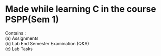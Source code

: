 # Made while learning C in the course PSPP(Sem 1)
Contains : <br>
           (a) Assignments<br>
           (b) Lab End Semester Examination (Q&A)<br>
           (c) Lab Tasks<br>
